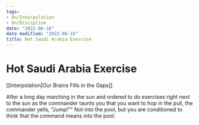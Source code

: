 ```yaml
---
tags:
- On/Interpolation
- On/Discipline
date: "2022-06-16"
date modified: "2022-06-16"
title: Hot Saudi Arabia Exercise
---
```


# Hot Saudi Arabia Exercise
[[Interpolation|Our Brains Fills in the Gaps]]

After a long day marching in the sun and ordered to do exercises right next to the sun as the commander taunts you that you want to hop in the pull, the commander yells, "Jump!"" Not into the pool, but you are conditioned to think that the command means into the pool.
